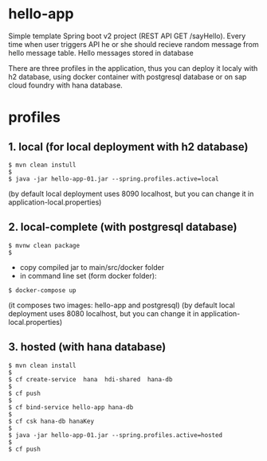 # hello-app

Simple template Spring boot v2 project (REST API GET /sayHello).
Every time when user triggers API he or she should recieve random message from hello message table.
Hello messages stored in database

There are three profiles in the application, thus you can deploy it localy with h2 database, using docker container with postgresql database or on sap cloud foundry with hana database.

# profiles

## 1. local (for local deployment with h2 database)
```
$ mvn clean instull
$
$ java -jar hello-app-01.jar --spring.profiles.active=local
```
(by default local deployment uses 8090 localhost, but you can change it in application-local.properties)

## 2. local-complete (with postgresql database)
```
$ mvnw clean package
$
```
- copy compiled jar to main/src/docker folder
- in command line set (form docker folder): 
```
$ docker-compose up
```
(it composes two images: hello-app and postgresql)
(by default local deployment uses 8080 localhost, but you can change it in application-local.properties)

## 3. hosted (with hana database)
```
$ mvn clean install 
$
$ cf create-service  hana  hdi-shared  hana-db
$
$ cf push
$
$ cf bind-service hello-app hana-db
$
$ cf csk hana-db hanaKey
$
$ java -jar hello-app-01.jar --spring.profiles.active=hosted
$
$ cf push
```

